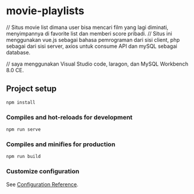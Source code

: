 # movie-playlists
// Situs movie list dimana user bisa mencari film yang lagi diminati, menyimpannya di favorite list dan memberi score pribadi.
// Situs ini menggunakan vue.js sebagai bahasa pemrograman dari sisi client, php sebagai dari sisi server, axios untuk consume API dan mySQL sebagai database.

// saya menggunakan Visual Studio code, laragon, dan MySQL Workbench 8.0 CE.

## Project setup

```
npm install
```

### Compiles and hot-reloads for development

```
npm run serve
```

### Compiles and minifies for production

```
npm run build
```

### Customize configuration

See [Configuration Reference](https://cli.vuejs.org/config/).


